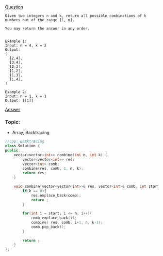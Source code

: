 [Question](https://leetcode.com/problems/combinations/)
```
Given two integers n and k, return all possible combinations of k numbers out of the range [1, n].

You may return the answer in any order.


Example 1:
Input: n = 4, k = 2
Output:
[
  [2,4],
  [3,4],
  [2,3],
  [1,2],
  [1,3],
  [1,4],
]

Example 2:
Input: n = 1, k = 1
Output: [[1]]
```
[Answer](https://leetcode.wang/leetCode-77-Combinations.html)

### Topic:
+ Array, Backtracing

```cpp
//cpp: Backtracing
class Solution {
public:
    vector<vector<int>> combine(int n, int k) {
        vector<vector<int>> res;
        vector<int> comb;
        combine(res, comb, 1, n, k);
        return res;
    }
    
    void combine(vector<vector<int>>& res, vector<int>& comb, int start, int n, int k){
        if(k == 0){
            res.emplace_back(comb);
            return ;
        }
        
        for(int i = start; i <= n; i++){
            comb.emplace_back(i);
            combine( res, comb, i+1, n, k-1);
            comb.pop_back();
        }
        
        return ;
    }
};
```
